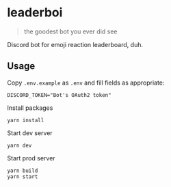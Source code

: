 # leaderboi

> the goodest bot you ever did see

Discord bot for emoji reaction leaderboard, duh.

## Usage

Copy `.env.example` as `.env` and fill fields as appropriate:

```
DISCORD_TOKEN="Bot's OAuth2 token"
```

Install packages

```
yarn install
```

Start dev server

```
yarn dev
```

Start prod server

```
yarn build
yarn start
```